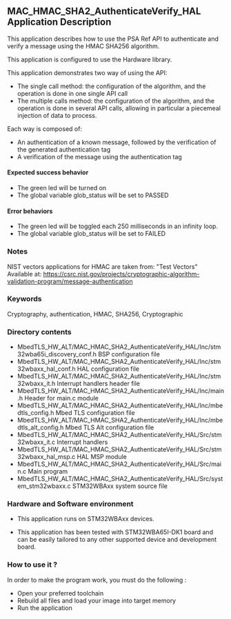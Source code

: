 ## <b>MAC_HMAC_SHA2_AuthenticateVerify_HAL Application Description</b>

This application describes how to use the PSA Ref API to authenticate and verify
a message using the HMAC SHA256 algorithm.

This application is configured to use the Hardware library.

This application demonstrates two way of using the API:

  - The single call method: the configuration of the algorithm, and the operation is done
in one single API call
  - The multiple calls method: the configuration of the algorithm, and the operation is done
in several API calls, allowing in particular a piecemeal injection of data to process.

Each way is composed of:

  - An authentication of a known message, followed by the verification of the generated authentication tag
  - A verification of the message using the authentication tag

####  <b>Expected success behavior</b>

- The green led will be turned on
- The global variable glob_status will be set to PASSED

#### <b>Error behaviors</b>

- The green led will be toggled each 250 milliseconds in an infinity loop.
- The global variable glob_status will be set to FAILED

### <b>Notes</b>
NIST vectors applications for HMAC are taken from:
"Test Vectors"
Available at:
 https://csrc.nist.gov/projects/cryptographic-algorithm-validation-program/message-authentication

### <b>Keywords</b>

Cryptography, authentication, HMAC, SHA256, Cryptographic

### <b>Directory contents</b>

  - MbedTLS_HW_ALT/MAC_HMAC_SHA2_AuthenticateVerify_HAL/Inc/stm32wba65i_discovery_conf.h     BSP configuration file
  - MbedTLS_HW_ALT/MAC_HMAC_SHA2_AuthenticateVerify_HAL/Inc/stm32wbaxx_hal_conf.h    HAL configuration file
  - MbedTLS_HW_ALT/MAC_HMAC_SHA2_AuthenticateVerify_HAL/Inc/stm32wbaxx_it.h          Interrupt handlers header file
  - MbedTLS_HW_ALT/MAC_HMAC_SHA2_AuthenticateVerify_HAL/Inc/main.h                        Header for main.c module
  - MbedTLS_HW_ALT/MAC_HMAC_SHA2_AuthenticateVerify_HAL/Inc/mbedtls_config.h              Mbed TLS configuration file
  - MbedTLS_HW_ALT/MAC_HMAC_SHA2_AuthenticateVerify_HAL/Inc/mbedtls_alt_config.h          Mbed TLS Alt configuration file
  - MbedTLS_HW_ALT/MAC_HMAC_SHA2_AuthenticateVerify_HAL/Src/stm32wbaxx_it.c          Interrupt handlers
  - MbedTLS_HW_ALT/MAC_HMAC_SHA2_AuthenticateVerify_HAL/Src/stm32wbaxx_hal_msp.c     HAL MSP module
  - MbedTLS_HW_ALT/MAC_HMAC_SHA2_AuthenticateVerify_HAL/Src/main.c                        Main program
  - MbedTLS_HW_ALT/MAC_HMAC_SHA2_AuthenticateVerify_HAL/Src/system_stm32wbaxx.c      STM32WBAxx system source file

### <b>Hardware and Software environment</b>

  - This application runs on STM32WBAxx devices.

  - This application has been tested with STM32WBA65I-DK1 board and can be
    easily tailored to any other supported device and development board.

###  <b>How to use it ?</b>

In order to make the program work, you must do the following :

 - Open your preferred toolchain
 - Rebuild all files and load your image into target memory
 - Run the application

